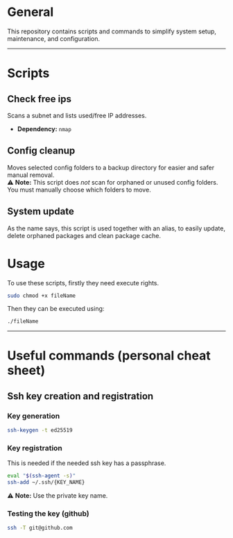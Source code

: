 # General
This repository contains scripts and commands to simplify system setup, maintenance, and configuration.

--- 
# Scripts
## Check free ips
Scans a subnet and lists used/free IP addresses.
- **Dependency:** `nmap`

## Config cleanup
Moves selected config folders to a backup directory for easier and safer manual removal.  
⚠️ **Note:** This script does *not* scan for orphaned or unused config folders. You must manually choose which folders to move.

## System update
As the name says, this script is used together with an alias, to easily update, delete orphaned packages and clean package cache.

# Usage
To use these scripts, firstly they need execute rights. 
```bash
sudo chmod +x fileName
```

Then they can be executed using:  
```bash
./fileName
```

---

# Useful commands (personal cheat sheet)

## Ssh key creation and registration
### Key generation
```bash
ssh-keygen -t ed25519 
```
### Key registration
This is needed if the needed ssh key has a passphrase.
```bash
eval "$(ssh-agent -s)"
ssh-add ~/.ssh/{KEY_NAME}
```
⚠️ **Note:** Use the private key name.

### Testing the key (github)
```bash
ssh -T git@github.com
```
